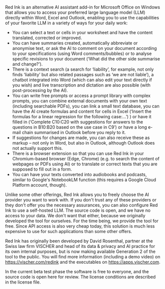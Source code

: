 Red Ink is an alternative AI assistant add-in for Microsoft Office on Windows that allows you to access your preferred large language model (LLM) directly within Word, Excel and Outlook, enabling you to use the capabilities of your favorite LLM  in a variety of ways for your daily work:

- You can select a text or cells in your worksheet and have the content translated, corrected or improved.
- You can have summaries created, automatically abbreviate or anonymise text, or ask the AI to comment on your document according to your specifications (using Word comments/bubbles) or to analyse specific revisions to your document (‘What did the other side summarise and change?’).
- There is a context search (a search for ‘liability’, for example, not only finds ‘liability’ but also related passages such as ‘we are not liable’), a chatbot integrated into Word (which can also edit your text directly if you wish) and live transcription and dictation are also possible (with post-processing by the AI).
- You can write free prompts or access a prompt library with complex prompts, you can combine external documents with your own text (including searchable PDFs), you can link a small text database, you can have the AI create formulas and content for cells in Excel (‘Insert the formulas for a linear regression for the following case:...’) ) or have it filled in (‘Complete C10:C20 with suggestions for answers to the questions in B10:B20 based on the use case in C9’) or have a long e-mail chain summarised in Outlook before you reply to it.
- If suggestions for changes are made, you can also receive these as markup – not only in Word, but also in Outlook, although Outlook does not actually support this.
- There is a browser extension so that you can use Red Ink in your Chromium-based browser (Edge, Chrome) (e.g. to search the content of webpages or PDFs using AI) or to translate or correct texts that you are supposed to fill out in a form.
- You can have your texts converted into audiobooks and podcasts, similar to Google's NotebookLM function (this requires a Google Cloud Platform account, though).

Unlike some other offerings, Red Ink allows you to freely choose the AI provider you want to work with. If you don't trust any of these providers or they don't offer you the necessary assurances, you can also configure Red Ink to use a self-hosted LLM. The source code is open, and we have no access to your data. We don't want that either, because we originally developed the tool for ourselves. For the time being, we provide the tool for free. Since API access is also very cheap today, this solution is much less expensive to use for such applications than some other offers.

Red Ink has originally been developed by David Rosenthal, partner at the Swiss law firm VISCHER and head of its data & privacy and AI practice for its own internal purposes, but is now making available Generation 2 of the tool to the public. You will find more information (including a demo video) on https://vischer.com/redink and the executables on https://apps.vischer.com. 

In the current beta test phase the software is free to everyone, and the source code is open here for review. The license conditions are described in the license file. 
